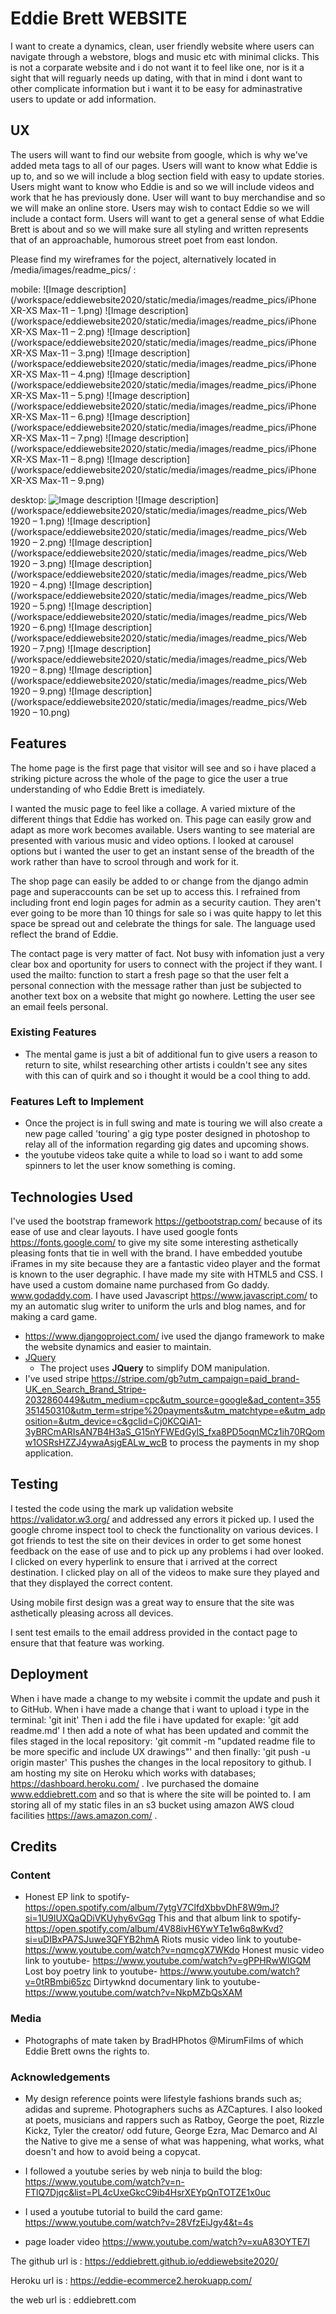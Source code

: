 # Eddie Brett WEBSITE

I want to create a dynamics, clean, user friendly website where users can navigate through a webstore, blogs and music etc with minimal clicks. This is not a corparate website and i do not want it to feel like one, nor is it a sight that will reguarly needs up dating, with that in mind i dont want to other complicate information but i want it to be easy for adminastrative users to update or add information.
 
## UX
 
The users will want to find our website from google, which is why we've added meta tags to all of our pages. 
Users will want to know what Eddie is up to, and so we will include a blog section field with easy to update stories.
Users might want to know who Eddie is and so we will include videos and work that he has previously done.
User will want to buy merchandise and so we will make an online store.
Users may wish to contact Eddie so we will include a contact form.
Users will want to get a general sense of what Eddie Brett is about and so we will make sure all styling and written represents that of an approachable, humorous street poet from east london. 

Please find my wireframes for the poject, alternatively located in /media/images/readme_pics/     :

mobile:
![Image description](/workspace/eddiewebsite2020/static/media/images/readme_pics/iPhone XR-XS Max-11 – 1.png)
![Image description](/workspace/eddiewebsite2020/static/media/images/readme_pics/iPhone XR-XS Max-11 – 2.png)
![Image description](/workspace/eddiewebsite2020/static/media/images/readme_pics/iPhone XR-XS Max-11 – 3.png)
![Image description](/workspace/eddiewebsite2020/static/media/images/readme_pics/iPhone XR-XS Max-11 – 4.png)
![Image description](/workspace/eddiewebsite2020/static/media/images/readme_pics/iPhone XR-XS Max-11 – 5.png)
![Image description](/workspace/eddiewebsite2020/static/media/images/readme_pics/iPhone XR-XS Max-11 – 6.png)
![Image description](/workspace/eddiewebsite2020/static/media/images/readme_pics/iPhone XR-XS Max-11 – 7.png)
![Image description](/workspace/eddiewebsite2020/static/media/images/readme_pics/iPhone XR-XS Max-11 – 8.png)
![Image description](/workspace/eddiewebsite2020/static/media/images/readme_pics/iPhone XR-XS Max-11 – 9.png)

desktop:
![Image description](/static/media/images/readme_pics/wireframe1.png)
![Image description](/workspace/eddiewebsite2020/static/media/images/readme_pics/Web 1920 – 1.png)
![Image description](/workspace/eddiewebsite2020/static/media/images/readme_pics/Web 1920 – 2.png)
![Image description](/workspace/eddiewebsite2020/static/media/images/readme_pics/Web 1920 – 3.png)
![Image description](/workspace/eddiewebsite2020/static/media/images/readme_pics/Web 1920 – 4.png)
![Image description](/workspace/eddiewebsite2020/static/media/images/readme_pics/Web 1920 – 5.png)
![Image description](/workspace/eddiewebsite2020/static/media/images/readme_pics/Web 1920 – 6.png)
![Image description](/workspace/eddiewebsite2020/static/media/images/readme_pics/Web 1920 – 7.png)
![Image description](/workspace/eddiewebsite2020/static/media/images/readme_pics/Web 1920 – 8.png)
![Image description](/workspace/eddiewebsite2020/static/media/images/readme_pics/Web 1920 – 9.png)
![Image description](/workspace/eddiewebsite2020/static/media/images/readme_pics/Web 1920 – 10.png)


## Features

The home page is the first page that visitor will see and so i have placed a striking picture across the whole of the page to gice the user a true understanding of who Eddie Brett is imediately. 

I wanted the music page to feel like a collage. A varied mixture of the different things that Eddie has worked on. This page can easily grow and adapt as more work becomes available. Users wanting to see material are presented with various music and video options. I looked at carousel options but i wanted the user to get an instant sense of the breadth of the work rather than have to scrool through and work for it.

The shop page can easily be added to or change from the django admin page and superaccounts can be set up to access this. I refrained from including front end login pages for admin as a security caution. They aren't ever going to be more than 10 things for sale so i was quite happy to let this space be spread out and celebrate the things for sale. The language used reflect the brand of Eddie.

The contact page is very matter of fact. Not busy with infomation just a very clear box and oportunity for users to connect with the project if they want. I used the mailto: function to start a fresh page so that the user felt a personal connection with the message rather than just be subjected to another text box on a website that might go nowhere. Letting the user see an email feels personal.

 
### Existing Features
- The mental game is just a bit of additional fun to give users a reason to return to site, whilst researching other artists i couldn't see any sites with this can of quirk and so i thought it would be a cool thing to add.
### Features Left to Implement
- Once the project is in full swing and mate is touring we will also create a new page called 'touring' a gig type poster designed in photoshop to relay all of the information regarding gig dates and upcoming shows.
- the youtube videos take quite a while to load so i want to add some spinners to let the user know something is coming.

## Technologies Used

I've used the bootstrap framework https://getbootstrap.com/ because of its ease of use and clear layouts. I have used google fonts https://fonts.google.com/ to give my site some interesting asthetically pleasing fonts that tie in well with the brand. I have embedded youtube iFrames in my site because they are a fantastic video player and the format is known to the user degraphic. I have made my site with HTML5 and CSS. I have used a custom domaine name purchased from Go daddy. www.godaddy.com. I have used Javascript https://www.javascript.com/ to my an automatic slug writer to uniform the urls and blog names, and for making a card game.

- https://www.djangoproject.com/ ive used the django framework to make the website dynamics and easier to maintain.
- [JQuery](https://jquery.com)
    - The project uses **JQuery** to simplify DOM manipulation.
- I've used stripe https://stripe.com/gb?utm_campaign=paid_brand-UK_en_Search_Brand_Stripe-2032860449&utm_medium=cpc&utm_source=google&ad_content=355351450310&utm_term=stripe%20payments&utm_matchtype=e&utm_adposition=&utm_device=c&gclid=Cj0KCQiA1-3yBRCmARIsAN7B4H3aS_G15nYFWEdGylS_fxa8PD5oqnMCz1ih70RQomw1OSRsHZZJ4ywaAsjgEALw_wcB to process the payments in my shop application.


## Testing

I tested the code using the mark up validation website https://validator.w3.org/ and addressed any errors it picked up. I used the google chrome inspect tool to check the functionality on various devices. I got friends to test the site on their devices in order to get some honest feedback on the ease of use and to pick up any problems i had over looked. I clicked on every hyperlink to ensure that i arrived at the correct destination. I clicked play on all of the videos to make sure they played and that they displayed the correct content.

Using mobile first design was a great way to ensure that the site was asthetically pleasing across all devices.

I sent test emails to the email address provided in the contact page to ensure that that feature was working.



## Deployment

When i have made a change to my website i commit the update and push it to GitHub. When i have made a change that i want to upload i type in the terminal: 'git init' Then i add the file i have updated for exaple: 'git add readme.md' I then add a note of what has been updated and commit the files staged in the local repository: 'git commit -m "updated readme file to be more specific and include UX drawings"' and then finally: 'git push -u origin master' This pushes the changes in the local repository to github. I am hosting my site on Heroku which works with databases; https://dashboard.heroku.com/ . Ive purchased the domaine www.eddiebrett.com and so that is where the site will be pointed to. I am storing all of my static files in an s3 bucket using amazon AWS cloud facilities https://aws.amazon.com/ .


## Credits

### Content
- Honest EP link to spotify- https://open.spotify.com/album/7ytgV7ClfdXbbvDhF8W9mJ?si=1U9IUXQaQDiVKUyhy6vGqg This and that album link to spotify- https://open.spotify.com/album/4V88ivH6YwYTe1w6q8wKvd?si=uDIBxPA7SJuwe3QFYB2hmA Riots music video link to youtube- https://www.youtube.com/watch?v=nqmcgX7WKdo Honest music video link to youtube- https://www.youtube.com/watch?v=gPPHRwWlGQM Lost boy poetry link to youtube- https://www.youtube.com/watch?v=0tRBmbi65zc Dirtywknd documentary link to youtube- https://www.youtube.com/watch?v=NkpMZbQsXAM

### Media
- Photographs of mate taken by BradHPhotos @MirumFilms of which Eddie Brett owns the rights to.

### Acknowledgements

- My design reference points were lifestyle fashions brands such as; adidas and supreme. Photographers suchs as AZCaptures. I also looked at poets, musicians and rappers such as Ratboy, George the poet, Rizzle Kickz, Tyler the creator/ odd future, George Ezra, Mac Demarco and Al the Native to give me a sense of what was happening, what works, what doesn't and how to avoid being a copycat.
- I followed a youtube series by web ninja to build the blog: https://www.youtube.com/watch?v=n-FTlQ7Djqc&list=PL4cUxeGkcC9ib4HsrXEYpQnTOTZE1x0uc

- I used a youtube tutorial to build the card game: https://www.youtube.com/watch?v=28VfzEiJgy4&t=4s
- page loader video https://www.youtube.com/watch?v=xuA83OYTE7I

The github url is : https://eddiebrett.github.io/eddiewebsite2020/

Heroku url is : https://eddie-ecommerce2.herokuapp.com/

the web url is : eddiebrett.com